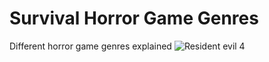 # Survival Horror Game Genres
Different horror game genres explained
![Resident evil 4](<img width="512" height="288" alt="image" src="https://github.com/user-attachments/assets/bb8c0f77-7d5e-4a9a-95e8-9c8761032176" />)
